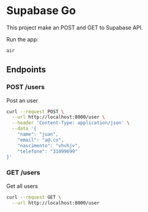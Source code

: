 # Supabase Go

This project make an POST and GET to Supabase API.

Run the app:

```bash
air
```

## Endpoints

### POST /users
Post an user
```bash
curl --request POST \
  --url http://localhost:8000/user \
  --header 'Content-Type: application/json' \
  --data '{
	"name": "juan",
	"email": "a@.co",
	"nascimento": "vhvhjv",
	"telefone": "31099699"
}'
```
### GET /users
Get all users
```bash
curl --request GET \
  --url http://localhost:8000/user
```